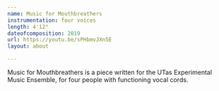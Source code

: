 ```yaml
---
name: Music for Mouthbreathers
instrumentation: four voices
length: 4'12"
dateofcomposition: 2019
url: https://youtu.be/sPHbmvJXn5E
layout: about

---
```

Music for Mouthbreathers is a piece written for the UTas Experimental Music Ensemble, for four people with functioning vocal cords.
